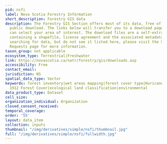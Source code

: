 ```yaml
---
pid: nsfi
label: Nova Scotia Forestry Information
short_description: Forestry GIS data
description: The Forestry GIS Section offers most of its data, free of charge for
  public download. The links below will transfer you to a download page where you
  can select your area of interest. The download files are a self-extracting archive
  containing a shapefile, license agreement and the associated metadata. If you are
  searching for data, but do not see it listed here, please visit the Special Data
  Requests page for more information.
taxon_group: not applicable
ecosystem_type: Terrestrial|Freshwater
link: https://novascotia.ca/natr/forestry/gis/downloads.asp
accessibility: Free
contact_email: 
jurisdiction: NS
spatial_data_type: Vector
keywords: forest inventory|wet areas mapping|forest cover type|Huricane Juan|Fernon
  1912 Forest Cover|ecological land classification|environmental
data_product_type: Dataset
cell_size: 
organization_individual: Organization
closed_consent_received: 
temporal_coverage: 
order: '55'
layout: data_item
collection: inputs
thumbnail: "/img/derivatives/simple/nsfi/thumbnail.jpg"
full: "/img/derivatives/simple/nsfi/fullwidth.jpg"
---
```

